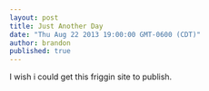 ```yaml
---
layout: post
title: Just Another Day
date: "Thu Aug 22 2013 19:00:00 GMT-0600 (CDT)"
author: brandon
published: true
---
```


I wish i could get this friggin site to publish.